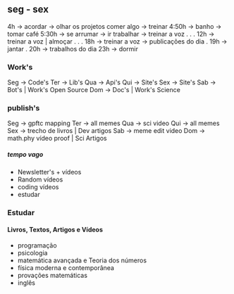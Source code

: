 ## seg - sex
4h -> acordar -> olhar os projetos comer algo -> treinar
4:50h -> banho -> tomar café
5:30h -> se arrumar -> ir trabalhar -> treinar a voz
.
.
.
12h -> treinar a voz | almoçar
.
.
.
18h -> treinar a voz -> publicações do dia
.
19h -> jantar 
.
20h -> trabalhos do dia
23h -> dormir




### Work's
Seg -> Code's
Ter -> Lib's
Qua -> Api's
Qui -> Site's
Sex -> Site's
Sab -> Bot's | Work's Open Source 
Dom -> Doc's | Work's Science 




### publish's
Seg -> gpftc mapping 
Ter -> all memes
Qua -> sci video
Qui -> all memes
Sex -> trecho de livros | Dev artigos 
Sab -> meme edit video 
Dom -> math.phy vídeo proof | Sci Artigos 
##### tempo vago
- Newsletter's + vídeos 
- Random vídeos
- coding vídeos 
- estudar 


### Estudar 
#### Livros, Textos, Artigos e Vídeos 
- programação 
- psicologia 
- matemática avançada e Teoria dos números 
- física moderna e contemporânea
- provações matemáticas 
- inglês 